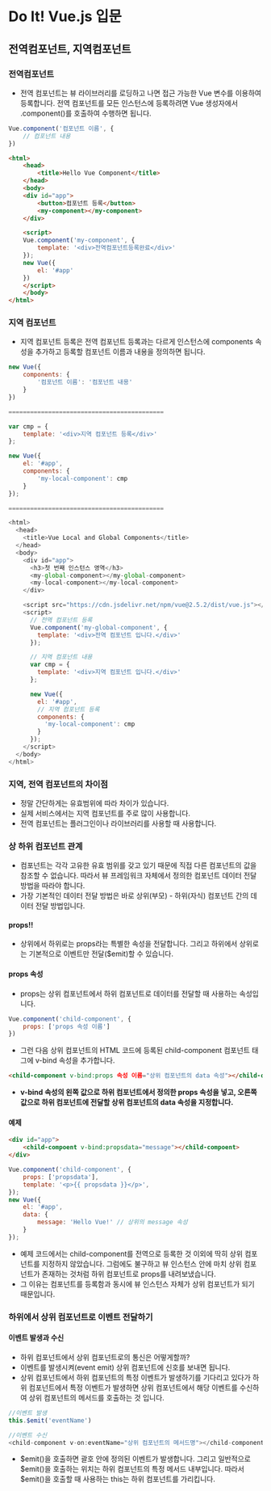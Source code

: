 # Do It! Vue.js 입문 

## 전역컴포넌트, 지역컴포넌트
### 전역컴포넌트

- 전역 컴포넌트는 뷰 라이브러리를 로딩하고 나면 접근 가능한 Vue 변수를 이용하여 등록합니다.
전역 컴포넌트를 모든 인스턴스에 등록하려면 Vue 생성자에서 .component()를 호출하여 수행하면 됩니다.
```js
Vue.component('컴포넌트 이름', {
    // 컴포넌트 내용
})
```
```html
<html>
    <head>
        <title>Hello Vue Component</title>
    </head>
    <body>
    <div id="app">
        <button>컴포넌트 등록</button>
        <my-component></my-component>
    </div>

    <script>
    Vue.component('my-component', {
        template: '<div>전역컴포넌트등록완료</div>'    
    });
    new Vue({
        el: '#app'
    })
    </script>
    </body>
</html>
```

### 지역 컴포넌트
- 지역 컴포넌트 등록은 전역 컴포넌트 등록과는 다르게 인스턴스에 components 속성을 추가하고
등록할 컴포넌트 이름과 내용을 정의하면 됩니다.

```js
new Vue({
    components: {
        '컴포넌트 이름': '컴포넌트 내용'
    }
})

===========================================

var cmp = {
    template: '<div>지역 컴포넌트 등록</div>'
};

new Vue({
    el: '#app',
    components: {
        'my-local-component': cmp
    }
});

===========================================

<html>
  <head>
    <title>Vue Local and Global Components</title>
  </head>
  <body>
    <div id="app">
      <h3>첫 번째 인스턴스 영역</h3>
      <my-global-component></my-global-component>
      <my-local-component></my-local-component>
    </div>

    <script src="https://cdn.jsdelivr.net/npm/vue@2.5.2/dist/vue.js"></script>
    <script>
      // 전역 컴포넌트 등록
      Vue.component('my-global-component', {
        template: '<div>전역 컴포넌트 입니다.</div>'
      });

      // 지역 컴포넌트 내용
      var cmp = {
        template: '<div>지역 컴포넌트 입니다.</div>'
      };

      new Vue({
        el: '#app',
        // 지역 컴포넌트 등록
        components: {
          'my-local-component': cmp
        }
      });
    </script>
  </body>
</html>
```

### 지역, 전역 컴포넌트의 차이점
- 정말 간단하게는 유효범위에 따라 차이가 있습니다.
- 실제 서비스에서는 지역 컴포넌트를 주로 많이 사용합니다.
- 전역 컴포넌트는 플러그인이나 라이브러리를 사용할 때 사용합니다.


### 상 하위 컴포넌트 관계
- 컴포넌트는 각각 고유한 유효 범위를 갖고 있기 때문에 직접 다른 컴포넌트의 값을 참조할 수 없습니다.
따라서 뷰 프레임워크 자체에서 정의한 컴포넌트 데이터 전달 방법을 따라야 합니다.
- 가장 기본적인 데이터 전달 방법은 바로 상위(부모) - 하위(자식) 컴포넌트 간의 데이터 전달 방법입니다.

#### props!!
- 상위에서 하위로는 props라는 특별한 속성을 전달합니다. 그리고 하위에서 상위로는 기본적으로 이벤트만 전달($emit)할 수 있습니다.

#### props 속성
- props는 상위 컴포넌트에서 하위 컴포넌트로 데이터를 전달할 때 사용하는 속성입니다.
```js
Vue.component('child-component', {
    props: ['props 속성 이름']
})
```
- 그런 다음 상위 컴포넌트의 HTML 코드에 등록된 child-component 컴포넌트 태그에 v-bind 속성을 추가합니다.
```html
<child-component v-bind:props 속성 이름="상위 컴포넌트의 data 속성"></child-component>
```
- **v-bind 속성의 왼쪽 값으로 하위 컴포넌트에서 정의한 props 속성을 넣고, 오른쪽 값으로 하위 컴포넌트에 전달할 상위 컴포넌트의 data 속성을 지정합니다.**

#### 예제
```html
<div id="app">
    <child-compoent v-bind:propsdata="message"></child-compoent>
</div>
```
```js
Vue.component('child-component', {
    props: ['propsdata'],
    template: '<p>{{ propsdata }}</p>',
});
new Vue({
    el: '#app',
    data: {
        message: 'Hello Vue!' // 상위의 message 속성
    }
});
```

- 예제 코드에서는 child-component를 전역으로 등록한 것 이외에 딱히 상위 컴포넌트를 지정하지 않았습니다.
그럼에도 불구하고 뷰 인스턴스 안에 마치 상위 컴포넌트가 존재하는 것처럼 하위 컴포넌트로 props를 내려보냈습니다.
- 그 이유는 컴포넌트를 등록함과 동시에 뷰 인스턴스 자체가 상위 컴포넌트가 되기 때문입니다.

### 하위에서 상위 컴포넌트로 이벤트 전달하기
#### 이벤트 발생과 수신
- 하위 컴포넌트에서 상위 컴포넌트로의 통신은 어떻게할까?
- 이벤트를 발생시켜(event emit) 상위 컴포넌트에 신호를 보내면 됩니다.
- 상위 컴포넌트에서 하위 컴포넌트의 특정 이벤트가 발생하기를 기다리고 있다가 하위 컴포넌트에서 특정 이벤트가 발생하면
상위 컴포넌트에서 해당 이벤트를 수신하여 상위 컴포넌트의 메서드를 호출하는 것 입니다.

```js
//이벤트 발생
this.$emit('eventName')

//이벤트 수신
<child-component v-on:eventName="상위 컴포넌트의 메서드명"></child-component>
```

- $emit()을 호출하면 괄호 안에 정의된 이벤트가 발생합니다. 그리고 일반적으로 $emit()을 호출하는 위치는
하위 컴포넌트의 특정 메서드 내부입니다. 따라서 $emit()을 호출할 때 사용하는 this는 하위 컴포넌트를 가리킵니다.